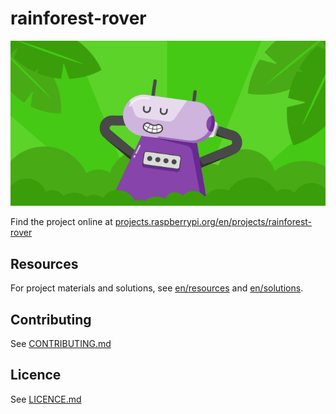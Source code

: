 # rainforest-rover

![rainforest-rover](banner.png)

Find the project online at [projects.raspberrypi.org/en/projects/rainforest-rover](https://projects.raspberrypi.org/en/projects/rainforest-rover)

## Resources
For project materials and solutions, see [en/resources](https://github.com/raspberrypilearning/rainforest-rover/tree/master/en/resources) and [en/solutions](https://github.com/raspberrypilearning/rainforest-rover/tree/master/en/solutions).

## Contributing
See [CONTRIBUTING.md](CONTRIBUTING.md)

## Licence
 See [LICENCE.md](LICENCE.md)